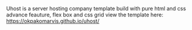 Uhost is a server hosting company template build with pure html and css advance feauture, flex box and css grid
view the template here: https://okpakomarvis.github.io/uhost/
